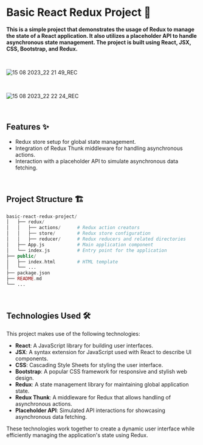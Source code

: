 # Basic React Redux Project 🚀

**This is a simple project that demonstrates the usage of Redux to manage the state of a React application. It also utilizes a placeholder API to handle asynchronous state management. The project is built using React, JSX, CSS, Bootstrap, and Redux.**

<br>

![15 08 2023_22 21 49_REC](https://github.com/vivek-chhabra/basic-react-redux-project/assets/105328667/af654ea5-cd48-42fc-b481-77e24ad852e3)

<br>

![15 08 2023_22 22 24_REC](https://github.com/vivek-chhabra/basic-react-redux-project/assets/105328667/e1053b73-495a-40ad-bae3-4aaf5c4bb845)

<br>

## Features ✨

- Redux store setup for global state management.
- Integration of Redux Thunk middleware for handling asynchronous actions.
- Interaction with a placeholder API to simulate asynchronous data fetching.

<br>

## Project Structure 🏗️

```php
basic-react-redux-project/
│   ├── redux/         
│   │   ├── actions/      # Redux action creators
│   │   ├── store/        # Redux store configuration
│   │   ├── reducer/      # Redux reducers and related directories
│   ├── App.js            # Main application component
│   └── index.js          # Entry point for the application
├── public/
│   ├── index.html        # HTML template
│   └── ...
├── package.json
├── README.md
└── ...
```

<br>

## Technologies Used 🛠️

This project makes use of the following technologies:

- **React**: A JavaScript library for building user interfaces.
- **JSX**: A syntax extension for JavaScript used with React to describe UI components.
- **CSS**: Cascading Style Sheets for styling the user interface.
- **Bootstrap**: A popular CSS framework for responsive and stylish web design.
- **Redux**: A state management library for maintaining global application state.
- **Redux Thunk**: A middleware for Redux that allows handling of asynchronous actions.
- **Placeholder API**: Simulated API interactions for showcasing asynchronous data fetching.

These technologies work together to create a dynamic user interface while efficiently managing the application's state using Redux.

